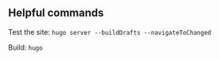 

## Helpful commands

Test the site: `hugo server --buildDrafts --navigateToChanged`

Build: `hugo`